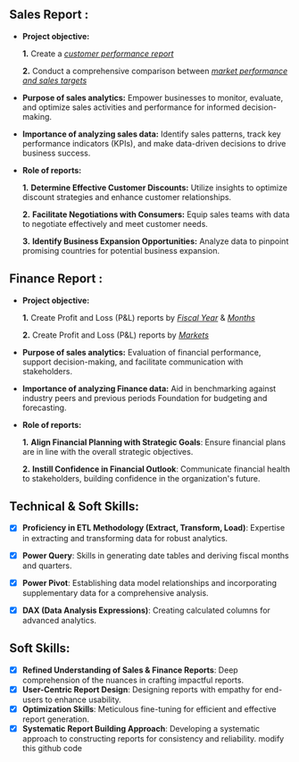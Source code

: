 ## Sales Report :


- **Project objective:** 

    **1.** Create a _[customer performance report](https://github.com/Shashank-kumar-Yadav/Excel-Sales-Analytics/blob/456bf0d20fee46f8e764bcbe91b5ed669ef703aa/Customer%20Performance%20report.pdf)_ 

    **2.** Conduct a comprehensive comparison between _[market performance and sales targets](https://github.com/Shashank-kumar-Yadav/Excel-Sales-Analytics/blob/456bf0d20fee46f8e764bcbe91b5ed669ef703aa/Market%20Performance%20and%20Sales%20Target.pdf)_

- **Purpose of sales analytics:** Empower businesses to monitor, evaluate, and optimize sales activities and performance for informed decision-making.

- **Importance of analyzing sales data:** Identify sales patterns, track key performance indicators (KPIs), and make data-driven decisions to drive business success.

- **Role of reports:** 

   **1.** **Determine Effective Customer Discounts:** Utilize insights to optimize discount strategies and enhance customer relationships.

   **2.** **Facilitate Negotiations with Consumers:** Equip sales teams with data to negotiate effectively and meet customer needs.

   **3.** **Identify Business Expansion Opportunities:** Analyze data to pinpoint promising countries for potential business expansion.


## Finance Report :

- **Project objective:** 

    **1.** Create Profit and Loss (P&L) reports by _[Fiscal Year](https://github.com/Shashank-kumar-Yadav/Excel-Sales-Analytics/blob/456bf0d20fee46f8e764bcbe91b5ed669ef703aa/P%20%26%20L%20Statement%20by%20Fiscal%20Year.pdf)_ & _[Months](https://github.com/Shashank-kumar-Yadav/Excel-Sales-Analytics/blob/456bf0d20fee46f8e764bcbe91b5ed669ef703aa/P%20%26%20L%20Statement%20by%20Months.pdf)_ 

   **2.** Create Profit and Loss (P&L) reports by _[Markets](https://github.com/Shashank-kumar-Yadav/Excel-Sales-Analytics/blob/456bf0d20fee46f8e764bcbe91b5ed669ef703aa/P%20%26%20L%20Statement%20For%20Markets.pdf)_

- **Purpose of sales analytics:** Evaluation of financial performance, support decision-making, and facilitate communication with stakeholders.

- **Importance of analyzing Finance data:** Aid in benchmarking against industry peers and previous periods Foundation for budgeting and forecasting.

- **Role of reports:** 

  **1.** **Align Financial Planning with Strategic Goals**: Ensure financial plans are in line with the overall strategic objectives.

  **2.** **Instill Confidence in Financial Outlook**: Communicate financial health to stakeholders, building confidence in the organization's future.


## Technical & Soft Skills:
- [x]	**Proficiency in ETL Methodology (Extract, Transform, Load)**: Expertise in extracting and transforming data for robust analytics.
- [x]	**Power Query**: Skills in generating date tables and deriving fiscal months and quarters.
- [x]	**Power Pivot**: Establishing data model relationships and incorporating supplementary data for a comprehensive analysis.
- [x]	**DAX (Data Analysis Expressions)**: Creating calculated columns for advanced analytics.


## Soft Skills:
- [x] **Refined Understanding of Sales & Finance Reports**: Deep comprehension of the nuances in crafting impactful reports.
- [x] **User-Centric Report Design**: Designing reports with empathy for end-users to enhance usability.
- [x] **Optimization Skills**: Meticulous fine-tuning for efficient and effective report generation.
- [x] **Systematic Report Building Approach**: Developing a systematic approach to constructing reports for consistency and reliability.
modify this github code 
